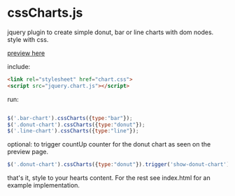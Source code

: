 # cssCharts.js
jquery plugin to create simple donut, bar or line charts with dom nodes. style with css.

[preview here](http://thysultan.com/projects/cssCharts/)

include:

```html
<link rel="stylesheet" href="chart.css">
<script src="jquery.chart.js"></script>
```

run:

```javascript

$('.bar-chart').cssCharts({type:"bar"});
$('.donut-chart').cssCharts({type:"donut"});
$('.line-chart').cssCharts({type:"line"}); 

```

optional: to trigger countUp counter for the donut chart as seen on the preview page.

```javascript
$('.donut-chart').cssCharts({type:"donut"}).trigger('show-donut-chart');
```

that's it, style to your hearts content. For the rest see index.html for an example implementation.
